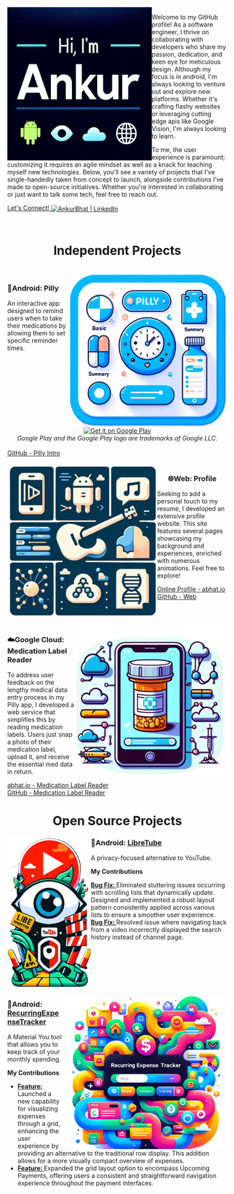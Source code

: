 <div align = "left" ><img align = "left" alt = "Profile Banner" height = "350px" src = "images/greeting.jpg"></img></div>
<p>Welcome to my GitHub profile! As a software engineer, I thrive on collaborating with developers who share my passion, dedication, and keen eye for meticulous design. Although my focus is in android, I'm always looking to venture out and explore new platforms. Whether it's crafting flashy websites or leveraging cutting edge apis like Google Vision, I'm always looking to learn. </p><p>To me, the user experience is paramount; customizing it requires an agile mindset as well as a knack for teaching myself new technologies. Below, you'll see a variety of projects that I've single-handedly taken from concept to launch, alongside contributions I've made to open-source initiatives. Whether you're interested in collaborating or just want to talk some tech, feel free to reach out.<br></p><a align ="center" href="https://www.linkedin.com/in/profile-abhat/"> Let's Connect! <img align ="center" alt="AnkurBhat | LinkedIn" width="22px" src="https://cdn.jsdelivr.net/npm/simple-icons@v3/icons/linkedin.svg" /></a>

</p>
<br clear="all">
<h1 align = "center" >Independent Projects</h1>
<br>

<img align = "right" alt = "Pilly Banner" src = "images/pilly_banner.png" height = "350px"/> 
<h3>📱Android: Pilly</h3>
<div align = "left"><p>An interactive app designed to remind users when to take their medications by allowing them to set specific reminder times.</p></div> 
<div align = "center"><a align = "center" href='https://play.google.com/store/apps/details?id=com.panacea.pilly&hl=en_US&pcampaignid=pcampaignidMKT-Other-global-all-co-prtnr-py-PartBadge-Mar2515-1'><img alt='Get it on Google Play' src='https://play.google.com/intl/en_us/badges/static/images/badges/en_badge_web_generic.png' height = "60px"/></a></div>   
<div align = "center"><i align = "center">Google Play and the Google Play logo are trademarks of Google LLC.</i></div>   
<br>
<a href = "https://github.com/abGit9/Pilly_Intro">GitHub - Pilly Intro</a>
<br clear="all">
<br>
<div align ="left"> <img align = "left" alt = "Profile Web Banner" src = "images/profile_web_banner_5.png" height = "350px"/></div> 
<!--<h2>🌐Web:<a href="https://github.com/abGit9/Profile_Web"> Online Profile</a></h2>-->
<h3 align = "center" >🌐Web: Profile</h3>
<p>Seeking to add a personal touch to my resume, I developed an extensive profile website. This site features several pages showcasing my background and experiences, enriched with numerous animations. Feel free to explore!</p> 
<a href="https://abhat.io">Online Profile - abhat.io</a>
<br>
<a href="https://github.com/abGit9/Profile_Web">GitHub - Web</a>
<br clear="all">
<br>
<!-- <h2>☁️ Google Cloud:<a href="https://github.com/abGit9/Med_Label_Reader"> Medication Label Reader</a></h2> -->
<div align = "right"> <img align = "right" alt = "Med Label Reader Banner" src = "images/med_label_reader_banner_3.png" height = "350px"/></div> 
<h3>☁️Google Cloud: Medication Label Reader</h3>
<p>To address user feedback on the lengthy medical data entry process in my Pilly app, I developed a web service that simplifies this by reading medication labels. Users just snap a photo of their medication label, upload it, and receive the essential med data in return.</p>    
<a href="https://abhat.io/app/software/cloud/cloud.html">abhat.io - Medication Label Reader</a>
<br>
<a href="https://github.com/abGit9/Med_Label_Reader"> GitHub - Medication Label Reader</a>
<br clear="all">

<!--
<ul>   
    <li><h3> 📱Android: <a href = "https://github.com/abGit9/Pilly_Intro">Pilly</a></h3></li>   
    <div align ="center"> <img align = "center" alt = "Pill Icon" src = "images/pill.png" align="center" height = "70"/></div> 
   <div align = "center"> <a href='https://play.google.com/store/apps/details?id=com.panacea.pilly&hl=en_US&pcampaignid=pcampaignidMKT-Other-global-all-co-prtnr-py-PartBadge-Mar2515-1'><img alt='Get it on Google Play' src='https://play.google.com/intl/en_us/badges/static/images/badges/en_badge_web_generic.png' height = "60"/></a></div>       
    <div align = "center"> <i>Google Play and the Google Play logo are trademarks of Google LLC.</i></div>   
    <br>
    <p>An interactive app designed to remind users when to take their medications by allowing them to set specific reminder times.</p>       
    <li><h3>🌐 Web:                <a href="https://github.com/abGit9/Profile_Web">Online Profile</a></h3></li>
    <p>Seeking to add a personal touch to my resume, I developed an extensive profile website. This site features several pages showcasing my background and experiences, enriched with numerous animations. Feel free to explore!</p>   
    <li><h3>☁️ Google Cloud:       <a href="https://github.com/abGit9/Med_Label_Reader">Medication Label Reader</a></h3></li>
    <p>To address user feedback on the lengthy medical data entry process in my Pilly app, I developed a web service that simplifies this by reading medication labels. Users just snap a photo of their medication label, upload it, and receive the essential med data in return.</p>    
</ul>-->
<h1 align = "center" > Open Source Projects</h1>


<img align = "left" alt = "LibreTube Banner" src = "images/Libre_Tube_banner_3.png" height = "350px"></img> 
<h3>📱Android: <a href="https://github.com/abGit9/LibreTube">LibreTube</a></h3> 
<p>A privacy-focused alternative to YouTube.</p>
<b>My Contributions</b>
<ul>  
    <li><a href ="https://github.com/libre-tube/LibreTube/pull/5607"><b>Bug Fix: </b></a>Eliminated stuttering issues occurring with scrolling lists that dynamically update. Designed and implemented a robust layout pattern consistently applied across various lists to ensure a smoother user experience.</li>
    <li><a href ="https://github.com/libre-tube/LibreTube/pull/5486"><b>Bug Fix: </b></a>Resolved issue where navigating back from a video incorrectly displayed the search history instead of channel page.</li>  
</ul>

<br clear="all">

<img align = "right" alt = "RecurringExpenseTracker Banner" src = "images/RecurringExpenseTracker_banner_5.png" height = "350px"></img> 
<h3>📱Android:<a href="https://github.com/abGit9/RecurringExpenseTracker"> RecurringExpenseTracker</a></h3>
<p>A Material You tool that allows you to keep track of your monthly spending.</p>
<b>My Contributions</b>
<ul>
    <li><a href ="https://github.com/DennisBauer/RecurringExpenseTracker/pull/156"><b>Feature: </b></a>Launched a new capability for visualizing expenses through a grid, enhancing the user experience by providing an alternative to the traditional row display. This addition allows for a more visually compact overview of expenses. </li>
    <li><a href ="https://github.com/DennisBauer/RecurringExpenseTracker/pull/159"><b>Feature: </b></a>Expanded the grid layout option to encompass Upcoming Payments, offering users a consistent and straightforward navigation experience throughout the payment interfaces.</li>  
</ul>


<!--


- 🔭 I’m currently working on ...
- 🌱 I’m currently learning ...
- 👯 I’m looking to collaborate on ...
- 🤔 I’m looking for help with ...
- 💬 Ask me about ...
- 📫 How to reach me: ...
- 😄 Pronouns: ...
- ⚡ Fun fact: ...
-->
